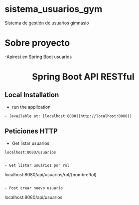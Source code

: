 # sistema_usuarios_gym
Sistema de gestión de usuarios gimnasio 

# Sobre proyecto
-Apirest en Spring Boot usuarios 

<h1 align="center">Spring Boot API RESTful</h1>


## Local Installation

- run the application  

 ```
- (available at: [localhost:8080](http://localhost:8080))

  ```

## Peticiones HTTP

  - Get listar usuarios

  ```
  localhost:8080/usuarios
  

  - Get listar usuarios por rol

  ```

  localhost:8080/api/usuarios/rol/{nombreRol}

  ```
  
  - Post crear nuevo usuario

  ```
 localhost:8080/api/usuarios
 
  ```

